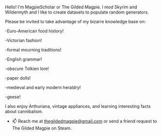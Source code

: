 Hello!  I'm MagpieScholar or The Gilded Magpie.  I mod Skyrim and Wildermyth and I like to create datasets to populate random generators.



Please be invited to take advantage of my bizarre knowledge base on:

-Euro-American food history!

-Victorian fashion!

-formal mourning traditions!

-English grammar!

-obscure Tolkien lore!

-paper dolls!

-medieval and early modern heraldry!

-geese!



I also enjoy Arthuriana, vintage appliances, and learning interesting facts about cannibalism.

- 📫 Reach me at thegildedmagpie@gmail.com or send a friend request to The Gilded Magpie on Steam.

<!---
MagpieScholar/MagpieScholar is a ✨ special ✨ repository because its `README.md` (this file) appears on your GitHub profile.
You can click the Preview link to take a look at your changes.
--->
